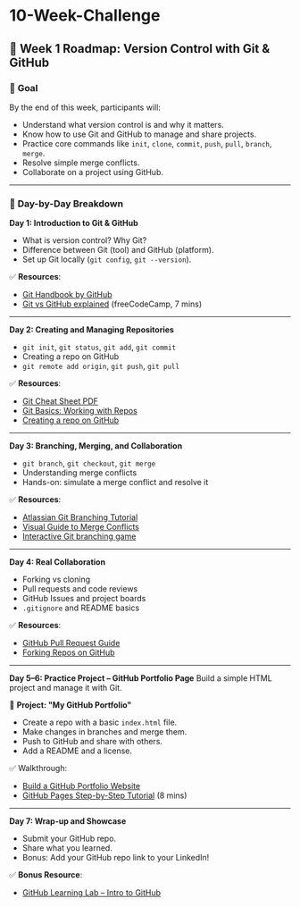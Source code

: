 # 10-Week-Challenge
## 🔧 **Week 1 Roadmap: Version Control with Git & GitHub**
### 🎯 **Goal**
By the end of this week, participants will:

* Understand what version control is and why it matters.
* Know how to use Git and GitHub to manage and share projects.
* Practice core commands like `init`, `clone`, `commit`, `push`, `pull`, `branch`, `merge`.
* Resolve simple merge conflicts.
* Collaborate on a project using GitHub.
---
### 📅 **Day-by-Day Breakdown**
**Day 1: Introduction to Git & GitHub**
* What is version control? Why Git?
* Difference between Git (tool) and GitHub (platform).
* Set up Git locally (`git config`, `git --version`).

✅ **Resources**:
* [Git Handbook by GitHub](https://guides.github.com/introduction/git-handbook/)
* [Git vs GitHub explained](https://www.youtube.com/watch?v=RGOj5yH7evk) (freeCodeCamp, 7 mins)

---

**Day 2: Creating and Managing Repositories**

* `git init`, `git status`, `git add`, `git commit`
* Creating a repo on GitHub
* `git remote add origin`, `git push`, `git pull`

✅ **Resources**:

* [Git Cheat Sheet PDF](https://education.github.com/git-cheat-sheet-education.pdf)
* [Git Basics: Working with Repos](https://www.atlassian.com/git/tutorials/setting-up-a-repository)
* [Creating a repo on GitHub](https://docs.github.com/en/get-started/quickstart/create-a-repo)

---

**Day 3: Branching, Merging, and Collaboration**

* `git branch`, `git checkout`, `git merge`
* Understanding merge conflicts
* Hands-on: simulate a merge conflict and resolve it

✅ **Resources**:

* [Atlassian Git Branching Tutorial](https://www.atlassian.com/git/tutorials/using-branches)
* [Visual Guide to Merge Conflicts](https://www.freecodecamp.org/news/how-to-resolve-git-merge-conflicts/)
* [Interactive Git branching game](https://learngitbranching.js.org/)

---

**Day 4: Real Collaboration**

* Forking vs cloning
* Pull requests and code reviews
* GitHub Issues and project boards
* `.gitignore` and README basics

✅ **Resources**:

* [GitHub Pull Request Guide](https://docs.github.com/en/pull-requests/collaborating-with-pull-requests/proposing-changes-to-your-work-with-pull-requests/about-pull-requests)
* [Forking Repos on GitHub](https://docs.github.com/en/get-started/quickstart/fork-a-repo)
---
**Day 5–6: Practice Project – GitHub Portfolio Page**
Build a simple HTML project and manage it with Git.

📁 **Project: "My GitHub Portfolio"**
* Create a repo with a basic `index.html` file.
* Make changes in branches and merge them.
* Push to GitHub and share with others.
* Add a README and a license.

✅ Walkthrough:
* [Build a GitHub Portfolio Website](https://pages.github.com/)
* [GitHub Pages Step-by-Step Tutorial](https://www.youtube.com/watch?v=SKXkC4SqtRk) (8 mins)
---
**Day 7: Wrap-up and Showcase**

* Submit your GitHub repo.
* Share what you learned.
* Bonus: Add your GitHub repo link to your LinkedIn!

✅ **Bonus Resource**:

* [GitHub Learning Lab – Intro to GitHub](https://lab.github.com/githubtraining/introduction-to-github)

